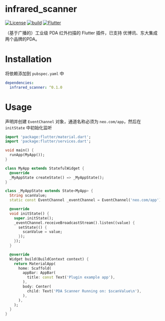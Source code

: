 # infrared_scanner

[![License](https://img.shields.io/badge/License-MIT-orange)](https://opensource.org/licenses/MIT)
[![build](https://img.shields.io/badge/build-0.1.0-green)](#)
[![Flutter](https://img.shields.io/badge/Flutter-1.20.0%2B-blue)](https://flutter.dev/)

（基于广播的）工业级 PDA 红外扫描的 Flutter 插件，已支持 优博讯、东大集成 两个品牌的PDA。

# Installation

将依赖添加到 `pubspec.yaml` 中
```yaml
dependencies:
  infrared_scanner: ^0.1.0
```

# Usage

声明并创建 `EventChannel` 对象，通道名称必须为 `neo.com/app`，然后在 `initState` 中初始化监听

```dart
import 'package:flutter/material.dart';
import 'package:flutter/services.dart';

void main() {
  runApp(MyApp());
}

class MyApp extends StatefulWidget {
  @override
  _MyAppState createState() => _MyAppState();
}

class _MyAppState extends State<MyApp> {
  String scanValue;
  static const EventChannel _eventChannel = EventChannel('neo.com/app');

  @override
  void initState() {
    super.initState();
    _eventChannel.receiveBroadcastStream().listen((value) {
      setState(() {
        scanValue = value;
      });
    });
  }

  @override
  Widget build(BuildContext context) {
    return MaterialApp(
      home: Scaffold(
        appBar: AppBar(
          title: const Text('Plugin example app'),
        ),
        body: Center(
          child: Text('PDA Scanner Running on: $scanValue\n'),
        ),
      ),
    );
  }
}
```

